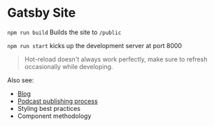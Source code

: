 # Gatsby Site

`npm run build` Builds the site to `/public`

`npm run start` kicks up the development server at port 8000

> Hot-reload doesn't always work perfectly, make sure to refresh occasionally while developing.

Also see:

- [Blog](https://github.com/OrchidProtocol/blog.orchid.com/)
- [Podcast publishing process](podcast.md)
- Styling best practices
- Component methodology
